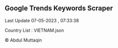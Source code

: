 

## Google Trends Keywords Scraper 
 
Last Update 07-05-2023 , 07:33:38

Country List :
VIETNAM.json



© Abdul Muttaqin 
